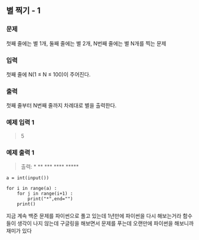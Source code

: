 ## 별 찍기 - 1

### 문제
첫째 줄에는 별 1개, 둘째 줄에는 별 2개, N번째 줄에는 별 N개를 찍는 문제

### 입력
첫째 줄에 N(1 ≤ N ≤ 100)이 주어진다.

### 출력

첫째 줄부터 N번째 줄까지 차례대로 별을 출력한다.


### 예제 입력 1
>5



### 예제 출력 1

> 출력:  * ** *** **** ***** 




```shell
a = int(input())

for i in range(a) :
    for j in range(i+1) :
        print("*",end="")
    print()
```

지금 계속 백준 문제를 파이썬으로 풀고 있는데 1년만에 파이썬을 다시 해보는거라 함수들이 생각이 나지 않는데 구글링을 해보면서 문제를 푸는데 
오랜만에 파이썬을 해보니까 재미가 있다
